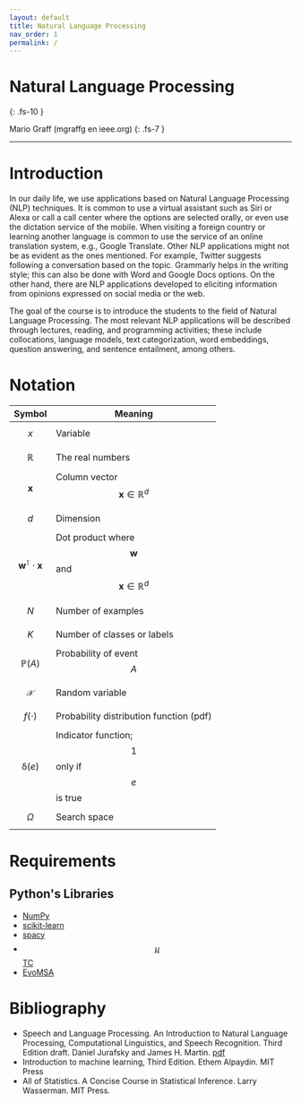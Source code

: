 ```yaml
---
layout: default
title: Natural Language Processing
nav_order: 1
permalink: /
---
```


# Natural Language Processing
{: .fs-10 }

Mario Graff (mgraffg en ieee.org)
{: .fs-7 }


---

# Introduction

In our daily life, we use applications based on Natural Language Processing (NLP) techniques. It is common to use a virtual assistant such as Siri or Alexa or call a call center where the options are selected orally, or even use the dictation service of the mobile. When visiting a foreign country or learning another language is common to use the service of an online translation system, e.g., Google Translate. Other NLP applications might not be as evident as the ones mentioned. For example, Twitter suggests following a conversation based on the topic. Grammarly helps in the writing style; this can also be done with Word and Google Docs options. On the other hand, there are NLP applications developed to eliciting information from opinions expressed on social media or the web.

The goal of the course is to introduce the students to the field of Natural Language Processing. The most relevant NLP applications will be described through lectures, reading, and programming activities; these include collocations, language models, text categorization, word embeddings, question answering, and sentence entailment, among others.

# Notation

|Symbol            | Meaning                                            |
|------------------|----------------------------------------------------|
|$$x$$             | Variable                                           |
|$$\mathbb R$$     | The real numbers                                   |
|$$\mathbf x$$     | Column vector $$\mathbf x \in \mathbb R^d$$        |
|$$d$$             | Dimension                                          |
|$$\mathbf w^\intercal \cdot \mathbf x$$ | Dot  product where $$\mathbf w$$ and $$\mathbf x \in \mathbb R^d$$ |
|$$N$$             | Number of examples                                 | 
|$$K$$             | Number of classes or labels                        |
|$$\mathbb P(A)$$  | Probability of event $$A$$                         |
|$$\mathcal X$$    | Random variable                                    |
|$$f(\cdot)$$      | Probability distribution function (pdf)            |
|$$\mathbb \delta(e)$$  | Indicator function; $$1$$ only if $$e$$ is true |
|$$\Omega$$        | Search space                                       |

#  Requirements

## Python's Libraries

- [NumPy](https://numpy.org)
- [scikit-learn](https://scikit-learn.org/stable/index.html)
- [spacy](https://spacy.io)
- [$$\mu$$TC](https://microtc.readthedocs.io/en/latest/)
- [EvoMSA](https://evomsa.readthedocs.io/en/latest/)

# Bibliography

- Speech and Language Processing. An Introduction to Natural Language Processing, Computational Linguistics, and Speech Recognition. Third Edition draft. Daniel Jurafsky and James H. Martin. [pdf](https://web.stanford.edu/~jurafsky/slp3/ed3book_sep212021.pdf)
- Introduction to machine learning, Third Edition. Ethem Alpaydin. MIT Press
- All of Statistics. A Concise Course in Statistical Inference. Larry Wasserman. MIT Press.
